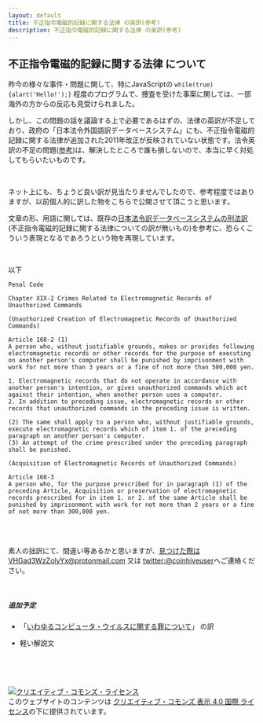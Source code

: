 ```yaml
---
layout: default
title: 不正指令電磁的記録に関する法律 の英訳(参考)
description: 不正指令電磁的記録に関する法律 の英訳(参考)
---
```


## 不正指令電磁的記録に関する法律 について

昨今の様々な事件・問題に関して、特にJavaScriptの `while(true){alart('Hello!');}` 程度のプログラムで、捜査を受けた事案に関しては、一部海外の方からの反応も見受けられました。

しかし、この問題の話を議論する上で必要であるはずの、法律の英訳が不足しており、政府の「日本法令外国語訳データベースシステム」にも、不正指令電磁的記録に関する法律が追加された2011年改正が反映されていない状態です。法令英訳の不足の問題([参考](https://www.nikkei.com/article/DGXMZO36623730Y8A011C1TCJ000/))は、解決したところで誰も損しないので、本当に早く対処してもらいたいものです。

<br/>

ネット上にも、ちょうど良い訳が見当たりませんでしたので、参考程度ではありますが、以前個人的に訳した物をこちらで公開させて頂こうと思います。

文章の形、用語に関しては、既存の[日本法令訳データベースシステムの刑法訳](http://www.japaneselawtranslation.go.jp/law/detail/?re=02&vm=04&id=1960&lvm=01)(不正指令電磁的記録に関する法律についての訳が無いもの)を参考に、恐らくこういう表現となるであろうという物を再現しています。

<br/>

以下

```
Penal Code

Chapter XIX-2 Crimes Related to Electromagnetic Records of Unauthorized Commands

(Unauthorized Creation of Electromagnetic Records of Unauthorized Commands)

Article 168-2 (1) 
A person who, without justifiable grounds, makes or provides following electromagnetic records or other records for the purpose of executing on another person's computer shall be punished by imprisonment with work for not more than 3 years or a fine of not more than 500,000 yen.

1. Electromagnetic records that do not operate in accordance with another person's intention, or gives unauthorized commands which act against their intention, when another person uses a computer.
2. In addition to preceding issue, electromagnetic records or other records that unauthorized commands in the preceding issue is written.

(2) The same shall apply to a person who, without justifiable grounds, execute electromagnetic records which of item 1. of the preceding paragraph on another person's computer.
(3) An attempt of the crime prescribed under the preceding paragraph shall be punished.

(Acquisition of Electromagnetic Records of Unauthorized Commands)

Article 168-3
A person who, for the purpose prescribed for in paragraph (1) of the preceding Article, Acquisition or preservation of electromagnetic records prescribed for in item 1. or 2. of the same Article shall be punished by imprisonment with work for not more than 2 years or a fine of not more than 300,000 yen.

```

<br/>

<br/>

素人の拙訳にて、間違い等あるかと思いますが、見つけた際はVHGad3WzZolyYx@protonmail.com 又は [twitter:@coinhiveuser](https://twitter.com/coinhiveuser)へご連絡ください。

<br/>

##### 追加予定

* 「[いわゆるコンピュータ・ウイルスに関する罪について](http://www.moj.go.jp/content/000076666.pdf)」 の訳

* 軽い解説文

<br/>

<br/>

<br/>

<a rel="license" href="http://creativecommons.org/licenses/by/4.0/"><img alt="クリエイティブ・コモンズ・ライセンス" style="border-width:0" src="https://i.creativecommons.org/l/by/4.0/88x31.png" /></a><br />このウェブサイトのコンテンツは <a rel="license" href="http://creativecommons.org/licenses/by/4.0/">クリエイティブ・コモンズ 表示 4.0 国際 ライセンス</a>の下に提供されています。